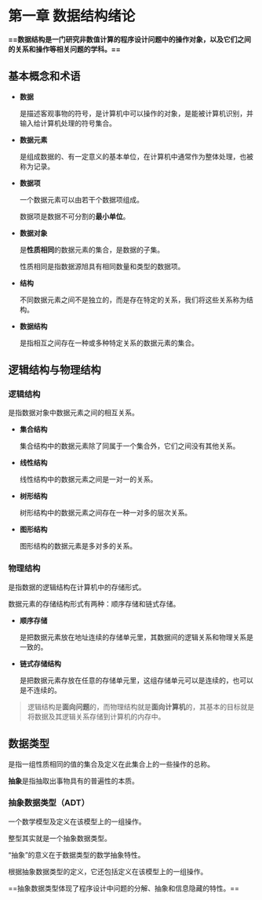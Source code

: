 # 第一章 数据结构绪论

**==数据结构是一门研究非数值计算的程序设计问题中的操作对象，以及它们之间的关系和操作等相关问题的学科。==**

## 基本概念和术语

- **数据**

  是描述客观事物的符号，是计算机中可以操作的对象，是能被计算机识别，并输入给计算机处理的符号集合。

- **数据元素**

  是组成数据的、有一定意义的基本单位，在计算机中通常作为整体处理，也被称为记录。

- **数据项**

  一个数据元素可以由若干个数据项组成。

  数据项是数据不可分割的**最小单位**。

- **数据对象**

  是**性质相同**的数据元素的集合，是数据的子集。

  性质相同是指数据源旭具有相同数量和类型的数据项。

- **结构**

  不同数据元素之间不是独立的，而是存在特定的关系，我们将这些关系称为结构。

- **数据结构**

  是指相互之间存在一种或多种特定关系的数据元素的集合。

## 逻辑结构与物理结构

### 逻辑结构

是指数据对象中数据元素之间的相互关系。

- **集合结构**

  集合结构中的数据元素除了同属于一个集合外，它们之间没有其他关系。

- **线性结构**

  线性结构中的数据元素之间是一对一的关系。

- **树形结构**

  树形结构中的数据元素之间存在一种一对多的层次关系。

- **图形结构**

  图形结构的数据元素是多对多的关系。

### 物理结构

是指数据的逻辑结构在计算机中的存储形式。

数据元素的存储结构形式有两种：顺序存储和链式存储。

- **顺序存储**

  是把数据元素放在地址连续的存储单元里，其数据间的逻辑关系和物理关系是一致的。

- **链式存储结构**

  是把数据元素存放在任意的存储单元里，这组存储单元可以是连续的，也可以是不连续的。

> 逻辑结构是**面向问题**的，而物理结构就是**面向计算机**的，其基本的目标就是将数据及其逻辑关系存储到计算机的内存中。

## 数据类型

是指一组性质相同的值的集合及定义在此集合上的一些操作的总称。

**抽象**是指抽取出事物具有的普遍性的本质。

### **抽象数据类型（ADT）**

一个数学模型及定义在该模型上的一组操作。

整型其实就是一个抽象数据类型。

“抽象”的意义在于数据类型的数学抽象特性。

根据抽象数据类型的定义，它还包括定义在该模型上的一组操作。

==抽象数据类型体现了程序设计中问题的分解、抽象和信息隐藏的特性。==
